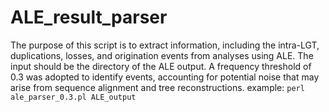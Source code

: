 # ALE_result_parser
The purpose of this script is to extract information, including the intra-LGT, duplications, losses, and origination events from analyses using ALE. The input should be the directory of the ALE output. A frequency threshold of 0.3 was adopted to identify events, accounting for potential noise that may arise from sequence alignment and tree reconstructions.
example:
`perl ale_parser_0.3.pl ALE_output`
